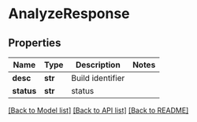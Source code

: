 # AnalyzeResponse

## Properties
Name | Type | Description | Notes
------------ | ------------- | ------------- | -------------
**desc** | **str** | Build identifier | 
**status** | **str** | status | 

[[Back to Model list]](../README.md#documentation-for-models) [[Back to API list]](../README.md#documentation-for-api-endpoints) [[Back to README]](../README.md)

